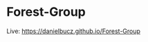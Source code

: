 ﻿# Forest-Group

Live: <a href="https://danielbucz.github.io/Forest-Group/">https://danielbucz.github.io/Forest-Group</a>
